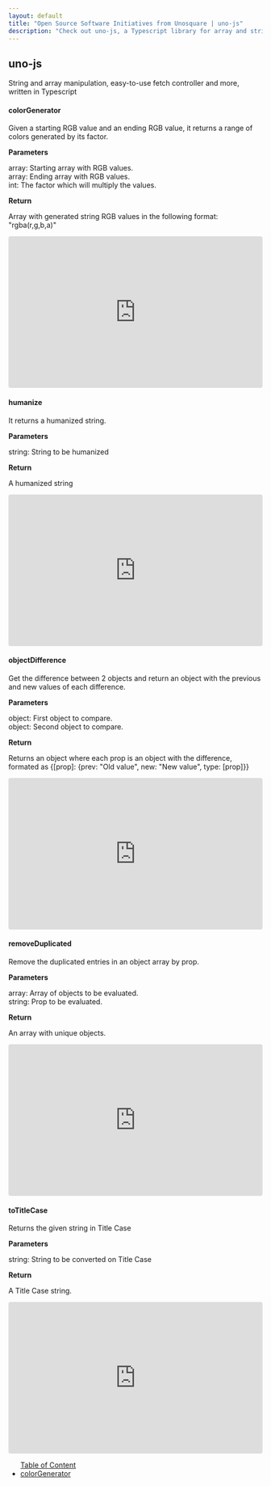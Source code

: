 ```yaml
--- 
layout: default
title: "Open Source Software Initiatives from Unosquare | uno-js"
description: "Check out uno-js, a Typescript library for array and string manipulation." 
---
```


<div class="container content-home">
    <h2>uno-js</h2>
    <p>String and array manipulation, easy-to-use fetch controller and more, written in Typescript</p>
</div>
<div class="container content-home pt-0 col-10 d-flex flex-row">
    <div class="mb-4 d-flex flex-column">
        <div id="colorGenerator">
            <h4 class="blue-title">colorGenerator</h4>
            <p>
                Given a starting RGB value and an ending RGB value, it returns a range of colors generated by its factor.
            </p>
            <strong>Parameters</strong>
            <p>
                array: Starting array with RGB values.
                <br/> array: Ending array with RGB values.
                <br/> int: The factor which will multiply the values.
            </p>
            <strong>Return</strong>
            <p>
                Array with generated string RGB values in the following format: "rgba(r,g,b,a)"
            </p>
        </div>
        <div>
            <iframe src="https://codesandbox.io/embed/uno-jscolorgenerator-ke1rl?fontsize=14&hidenavigation=1&theme=dark&previewwindow=console&view=split" style="width:100%; height:300px; border:0; border-radius: 4px; overflow:hidden;" title="uno-js/colorGenerator"
            sandbox="allow-scripts allow-same-origin"></iframe>
        </div>
    </div>
    <div class="mb-4 d-flex flex-column">
        <div>
            <h4 class="blue-title">humanize</h4>
            <p>
                It returns a humanized string.
            </p>
            <strong>Parameters</strong>
            <p>
                string: String to be humanized
            </p>
            <strong>Return</strong>
            <p>
                A humanized string
            </p>
        </div>
        <div>
            <iframe src="https://codesandbox.io/embed/uno-jshumanize-dp40n?fontsize=14&hidenavigation=1&theme=dark&previewwindow=console&view=split" style="width:100%; height:300px; border:0; border-radius: 4px; overflow:hidden;" title="uno-js/humanize" sandbox="allow-scripts allow-same-origin"></iframe>
        </div>
    </div>
    <div class="mb-4 d-flex flex-column">
        <div>
            <h4 class="blue-title">objectDifference</h4>
            <p>
                Get the difference between 2 objects and return an object with the previous and new values of each difference.
            </p>
            <strong>Parameters</strong>
            <p>
                object: First object to compare.
                <br/> object: Second object to compare.
            </p>
            <strong>Return</strong>
            <p>
                Returns an object where each prop is an object with the difference, formated as {[prop]: {prev: "Old value", new: "New value", type: [prop]}}
            </p>
        </div>
        <div>
            <iframe src="https://codesandbox.io/embed/uno-jsobjectdifference-q4okk?fontsize=14&hidenavigation=1&theme=dark&previewwindow=console&view=split" style="width:100%; height:300px; border:0; border-radius: 4px; overflow:hidden;" title="uno-js/objectDifference"
            sandbox="allow-scripts allow-same-origin"></iframe>
        </div>
    </div>
    <div class="mb-4 d-flex flex-column">
        <div>
            <h4 class="blue-title">removeDuplicated</h4>
            <p>
                Remove the duplicated entries in an object array by prop.
            </p>
            <strong>Parameters</strong>
            <p>
                array: Array of objects to be evaluated.
                <br/> string: Prop to be evaluated.
            </p>
            <strong>Return</strong>
            <p>
                An array with unique objects.
            </p>
        </div>
        <div>
            <iframe src="https://codesandbox.io/embed/uno-jsremoveduplicated-6pmtz?fontsize=14&hidenavigation=1&theme=dark&previewwindow=console&view=split" style="width:100%; height:300px; border:0; border-radius: 4px; overflow:hidden;" title="uno-js/removeDuplicated"
            sandbox="allow-scripts allow-same-origin"></iframe>
        </div>
    </div>
    <div class="mb-4 d-flex flex-column">
        <div>
            <h4 class="blue-title">toTitleCase</h4>
            <p>
                Returns the given string in Title Case
            </p>
            <strong>Parameters</strong>
            <p>
                string: String to be converted on Title Case
            </p>
            <strong>Return</strong>
            <p>
                A Title Case string.
            </p>
        </div>
        <div>
            <iframe src="https://codesandbox.io/embed/uno-jstotitlecase-208pm?fontsize=14&hidenavigation=1&theme=dark&previewwindow=console&view=split" style="width:100%; height:300px; border:0; border-radius: 4px; overflow:hidden;" title="uno-js/toTitleCase" sandbox="allow-scripts allow-same-origin"></iframe>
        </div>
    </div>
</div>
<div class="col-2 toc">
    <ul>
        <a class="navbar-brand" href="#">Table of Content</a>
        <li>
            <a class="nav-link" href="#colorGenerator">colorGenerator</a>
        </li>
    </ul>
</div>